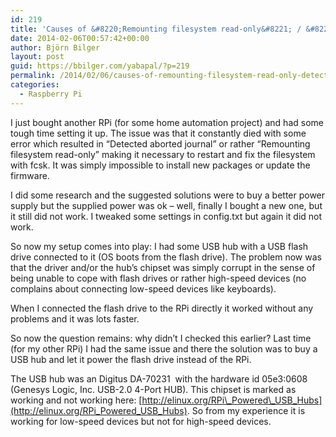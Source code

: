 ```yaml
---
id: 219
title: 'Causes of &#8220;Remounting filesystem read-only&#8221; / &#8220;Detected aborted journal&#8221;'
date: 2014-02-06T00:57:42+00:00
author: Björn Bilger
layout: post
guid: https://bbilger.com/yabapal/?p=219
permalink: /2014/02/06/causes-of-remounting-filesystem-read-only-detected-aborted-journal/
categories:
  - Raspberry Pi
---
```

I just bought another RPi (for some home automation project) and had some tough time setting it up. The issue was that it constantly died with some error which resulted in &#8220;Detected aborted journal&#8221; or rather &#8220;Remounting filesystem read-only&#8221; making it necessary to restart and fix the filesystem with fcsk. It was simply impossible to install new packages or update the firmware.

I did some research and the suggested solutions were to buy a better power supply but the supplied power was ok &#8211; well, finally I bought a new one, but it still did not work. I tweaked some settings in config.txt but again it did not work.

So now my setup comes into play: I had some USB hub with a USB flash drive connected to it (OS boots from the flash drive). The problem now was that the driver and/or the hub&#8217;s chipset was simply corrupt in the sense of being unable to cope with flash drives or rather high-speed devices (no complains about connecting low-speed devices like keyboards).

When I connected the flash drive to the RPi directly it worked without any problems and it was lots faster.

So now the question remains: why didn&#8217;t I checked this earlier? Last time (for my other RPi) I had the same issue and there the solution was to buy a USB hub and let it power the flash drive instead of the RPi.

The USB hub was an Digitus DA-70231  with the hardware id 05e3:0608 (Genesys Logic, Inc. USB-2.0 4-Port HUB). This chipset is marked as working and not working here: [http://elinux.org/RPi\_Powered\_USB_Hubs](http://elinux.org/RPi_Powered_USB_Hubs). So from my experience it is working for low-speed devices but not for high-speed devices.
